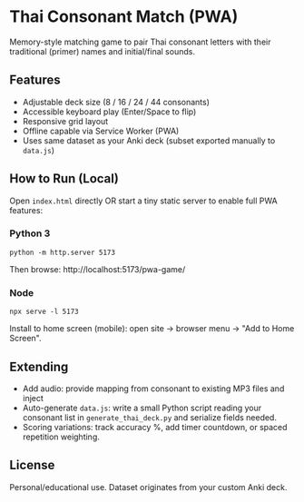 # Thai Consonant Match (PWA)

Memory-style matching game to pair Thai consonant letters with their traditional (primer) names and initial/final sounds.

## Features
- Adjustable deck size (8 / 16 / 24 / 44 consonants)
- Accessible keyboard play (Enter/Space to flip)
- Responsive grid layout
- Offline capable via Service Worker (PWA)
- Uses same dataset as your Anki deck (subset exported manually to `data.js`)

## How to Run (Local)
Open `index.html` directly OR start a tiny static server to enable full PWA features:

### Python 3
```
python -m http.server 5173
```
Then browse: http://localhost:5173/pwa-game/

### Node
```
npx serve -l 5173
```

Install to home screen (mobile): open site → browser menu → "Add to Home Screen".

## Extending
- Add audio: provide mapping from consonant to existing MP3 files and inject <audio> tags when flipping.
- Auto-generate `data.js`: write a small Python script reading your consonant list in `generate_thai_deck.py` and serialize fields needed.
- Scoring variations: track accuracy %, add timer countdown, or spaced repetition weighting.

## License
Personal/educational use. Dataset originates from your custom Anki deck.
